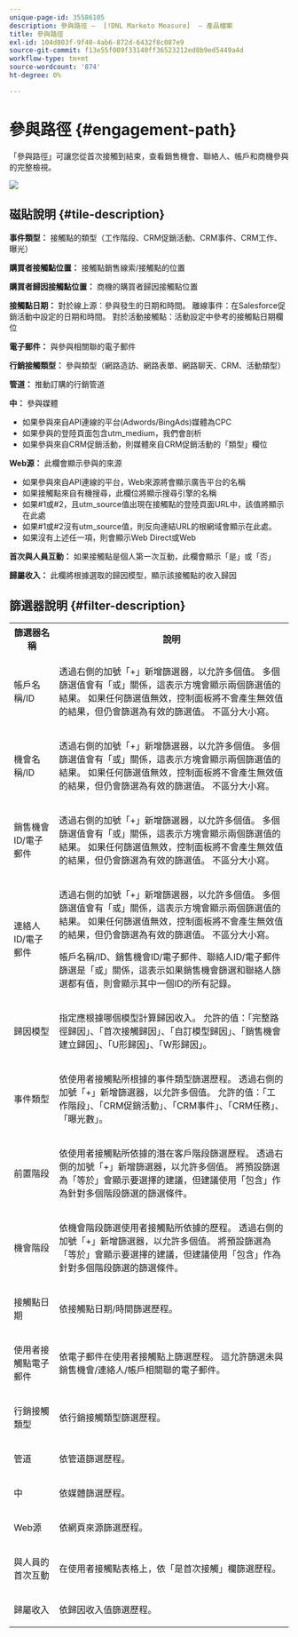 ```yaml
---
unique-page-id: 35586105
description: 參與路徑 —  [!DNL Marketo Measure]  — 產品檔案
title: 參與路徑
exl-id: 104d803f-9f40-4ab6-872d-6432f8c087e9
source-git-commit: f13e55f009f33140ff36523212ed8b9ed5449a4d
workflow-type: tm+mt
source-wordcount: '874'
ht-degree: 0%

---
```


# 參與路徑 {#engagement-path}

「參與路徑」可讓您從首次接觸到結束，查看銷售機會、聯絡人、帳戶和商機參與的完整檢視。

![](assets/one-2.png)

## 磁貼說明 {#tile-description}

**事件類型：** 接觸點的類型（工作階段、CRM促銷活動、CRM事件、CRM工作、曝光）

**購買者接觸點位置：** 接觸點銷售線索/接觸點的位置

**購買者歸因接觸點位置：** 商機的購買者歸因接觸點位置

**接觸點日期：** 對於線上源：參與發生的日期和時間。 離線事件：在Salesforce促銷活動中設定的日期和時間。 對於活動接觸點：活動設定中參考的接觸點日期欄位

**電子郵件：** 與參與相關聯的電子郵件

**行銷接觸類型：** 參與類型（網路造訪、網路表單、網路聊天、CRM、活動類型）

**管道：** 推動訂購的行銷管道

**中：** 參與媒體

* 如果參與來自API連線的平台(Adwords/BingAds)媒體為CPC
* 如果參與的登陸頁面包含utm_medium，我們會剖析
* 如果參與來自CRM促銷活動，則媒體來自CRM促銷活動的「類型」欄位

**Web源：** 此欄會顯示參與的來源

* 如果參與來自API連線的平台，Web來源將會顯示廣告平台的名稱
* 如果接觸點來自有機搜尋，此欄位將顯示搜尋引擎的名稱
* 如果#1或#2，且utm_source值出現在接觸點的登陸頁面URL中，該值將顯示在此處
* 如果#1或#2沒有utm_source值，則反向連結URL的根網域會顯示在此處。
* 如果沒有上述任一項，則會顯示Web Direct或Web

**首次與人員互動：** 如果接觸點是個人第一次互動，此欄會顯示「是」或「否」

**歸屬收入：** 此欄將根據選取的歸因模型，顯示該接觸點的收入歸因

## 篩選器說明 {#filter-description}

<table> 
 <colgroup> 
  <col> 
  <col> 
 </colgroup> 
 <tbody> 
  <tr> 
   <th>篩選器名稱</th> 
   <th>說明</th> 
  </tr> 
  <tr> 
   <td><p>帳戶名稱/ID</p></td> 
   <td><p>透過右側的加號「+」新增篩選器，以允許多個值。 多個篩選值會有「或」關係，這表示方塊會顯示兩個篩選值的結果。 如果任何篩選值無效，控制面板將不會產生無效值的結果，但仍會篩選為有效的篩選值。 不區分大小寫。</p></td> 
  </tr> 
  <tr> 
   <td><p>機會名稱/ID</p></td> 
   <td><p>透過右側的加號「+」新增篩選器，以允許多個值。 多個篩選值會有「或」關係，這表示方塊會顯示兩個篩選值的結果。 如果任何篩選值無效，控制面板將不會產生無效值的結果，但仍會篩選為有效的篩選值。 不區分大小寫。</p></td> 
  </tr> 
  <tr> 
   <td><p>銷售機會ID/電子郵件</p></td> 
   <td><p>透過右側的加號「+」新增篩選器，以允許多個值。 多個篩選值會有「或」關係，這表示方塊會顯示兩個篩選值的結果。 如果任何篩選值無效，控制面板將不會產生無效值的結果，但仍會篩選為有效的篩選值。 不區分大小寫。</p></td> 
  </tr> 
  <tr> 
   <td><p>連絡人ID/電子郵件</p></td> 
   <td><p>透過右側的加號「+」新增篩選器，以允許多個值。 多個篩選值會有「或」關係，這表示方塊會顯示兩個篩選值的結果。 如果任何篩選值無效，控制面板將不會產生無效值的結果，但仍會篩選為有效的篩選值。 不區分大小寫。</p><p>帳戶名稱/ID、銷售機會ID/電子郵件、聯絡人ID/電子郵件篩選是「或」關係，這表示如果銷售機會篩選和聯絡人篩選都有值，則會顯示其中一個ID的所有記錄。</p></td> 
  </tr> 
  <tr> 
   <td><p>歸因模型</p></td> 
   <td><p>指定應根據哪個模型計算歸因收入。 允許的值：「完整路徑歸因」、「首次接觸歸因」、「自訂模型歸因」、「銷售機會建立歸因」、「U形歸因」、「W形歸因」。</p></td> 
  </tr> 
  <tr> 
   <td><p>事件類型</p></td> 
   <td><p>依使用者接觸點所根據的事件類型篩選歷程。 透過右側的加號「+」新增篩選器，以允許多個值。 允許的值：「工作階段」、「CRM促銷活動」、「CRM事件」、「CRM任務」、「曝光數」。</p></td> 
  </tr> 
  <tr> 
   <td><p>前置階段</p></td> 
   <td><p>依使用者接觸點所依據的潛在客戶階段篩選歷程。 透過右側的加號「+」新增篩選器，以允許多個值。 將預設篩選為「等於」會顯示要選擇的建議，但建議使用「包含」作為針對多個階段篩選的篩選條件。</p></td> 
  </tr> 
  <tr> 
   <td><p>機會階段</p></td> 
   <td><p>依機會階段篩選使用者接觸點所依據的歷程。 透過右側的加號「+」新增篩選器，以允許多個值。 將預設篩選為「等於」會顯示要選擇的建議，但建議使用「包含」作為針對多個階段篩選的篩選條件。</p></td> 
  </tr> 
  <tr> 
   <td><p>接觸點日期</p></td> 
   <td><p>依接觸點日期/時間篩選歷程。</p></td> 
  </tr> 
  <tr> 
   <td><p>使用者接觸點電子郵件</p></td> 
   <td><p>依電子郵件在使用者接觸點上篩選歷程。 這允許篩選未與銷售機會/連絡人/帳戶相關聯的電子郵件。</p></td> 
  </tr> 
  <tr> 
   <td><p>行銷接觸類型</p></td> 
   <td><p>依行銷接觸類型篩選歷程。</p></td> 
  </tr> 
  <tr> 
   <td><p>管道</p></td> 
   <td><p>依管道篩選歷程。</p></td> 
  </tr> 
  <tr> 
   <td><p>中</p></td> 
   <td><p>依媒體篩選歷程。</p></td> 
  </tr> 
  <tr> 
   <td><p>Web源</p></td> 
   <td><p>依網頁來源篩選歷程。</p></td> 
  </tr> 
  <tr> 
   <td><p>與人員的首次互動</p></td> 
   <td><p>在使用者接觸點表格上，依「是首次接觸」欄篩選歷程。</p></td> 
  </tr> 
  <tr> 
   <td><p>歸屬收入</p></td> 
   <td><p>依歸因收入值篩選歷程。</p></td> 
  </tr> 
 </tbody> 
</table>

